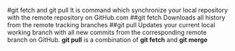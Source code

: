 #git fetch and git pull
It is command which synchronize your local repository with the remote repository on GitHub.com
##git fetch
Downloads all history from the remote tracking branches
##git pull
Updates your current local working branch with all new commits from the corresponding remote branch on GitHub. **git pull** is a combination of **git fetch** and **git merge**